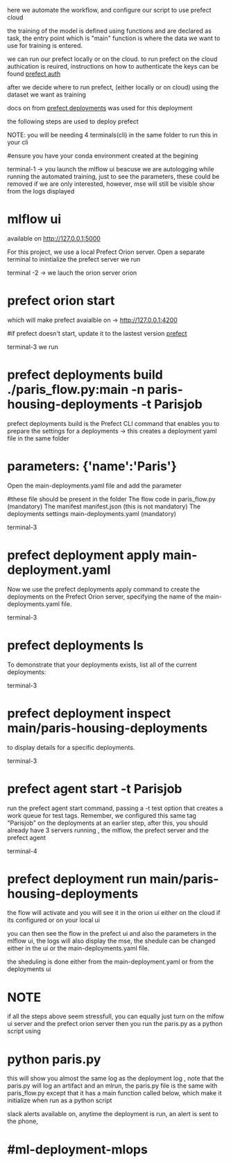 here we automate the workflow, and configure our script to use prefect cloud 

the training of the model is defined using functions and are declared as task, the entry point which is "main" function is where the data we want to use for training is entered.

we can run our prefect locally or on the cloud.  to run prefect on the cloud authication is reuired,
instructions on how to authenticate the keys can be found  [prefect auth](https://docs.prefect.io/ui/cloud-getting-started/)

after we decide where to run prefect, (either locally or on cloud) using the dataset we want as training

docs on from  [prefect deployments](https://docs.prefect.io/tutorials/deploymentss/) was used for this deployment

the following steps are used to deploy  prefect 

NOTE: you will be needing 4 terminals(cli) in the same folder to run this in your cli 

#ensure you have your conda environment created at the begining

terminal-1 -> you launch the mlflow ui beacuse we are autologging while running the automated training, just to see the parameters, these could be removed if we are only interested, however, mse will still be visible show from the logs displayed 
# mlflow ui
available on http://127.0.0.1:5000


For this project, we use a local Prefect Orion server. Open a separate terminal to inintialize the prefect server we run

terminal -2 -> we lauch the orion server orion
# prefect orion start
which will make prefect avaialble on -> http://127.0.0.1:4200

#if prefect doesn't start, update it to the lastest version  [prefect](https://pypi.org/project/prefect/)

terminal-3 we run
# prefect deployments build ./paris_flow.py:main -n paris-housing-deployments -t Parisjob
prefect deployments build is the Prefect CLI command that enables you to prepare the settings for a deployments -> this creates a deployment yaml file  in the same folder
     
    
# parameters: {'name':'Paris'}
Open the main-deployments.yaml file and add the parameter 


#these file should be present in the folder 
The flow code in paris_flow.py (mandatory)
The manifest manifest.json (this is not mandatory)
The deployments settings main-deployments.yaml (mandatory)

terminal-3
# prefect deployment apply main-deployment.yaml
Now we use the prefect deployments apply command to create the deployments on the Prefect Orion server, specifying the name of the main-deployments.yaml file.

terminal-3
# prefect deployments ls
To demonstrate that your deployments exists, list all of the current deployments:

terminal-3
#  prefect deployment inspect main/paris-housing-deployments
to display details for a specific deployments.

terminal-3
# prefect agent start -t Parisjob
run the prefect agent start command, passing a -t test option that creates a work queue for test tags. Remember, we configured this same tag "Parisjob" on the deployments at an earlier step, after this, you should already have 3 servers running , the mlflow, the prefect server and the prefect agent

terminal-4
# prefect deployment run main/paris-housing-deployments
the flow will activate and you will see it in the orion ui either on the cloud if its configured or on your local ui 

you can then see the flow in the prefect ui and also the parameters in the mlflow ui, the logs will also display the mse, the shedule can be changed either in the ui or the main-deployments.yaml file.

the sheduling is done either from the main-deployment.yaml or from the deployments ui 

# NOTE
 if all the steps above seem stressfull, you can equally just turn on the mlfow ui server and the prefect orion server then you run the 
 paris.py as a python script using 
# python paris.py
this will show you almost the same log as the deployment log , note that the paris.py will log an artifact and an mlrun, the paris.py file is the same with paris_flow.py except that it has a main function called below, which make it initialize when run as a python script


slack alerts available on, anytime the deployment is run, an alert is sent to the phone,        
# #ml-deployment-mlops